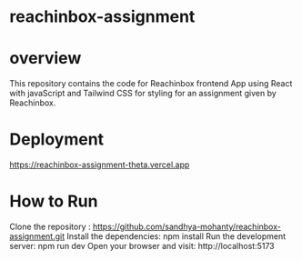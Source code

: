 # reachinbox-assignment
# overview
This repository contains the code for Reachinbox frontend App using React with javaScript and Tailwind CSS for styling for an assignment given by Reachinbox.
# Deployment
https://reachinbox-assignment-theta.vercel.app
# How to Run
Clone the repository : https://github.com/sandhya-mohanty/reachinbox-assignment.git
Install the dependencies: npm install
Run the development server: npm run dev
Open your browser and visit: http://localhost:5173



